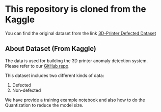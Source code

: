 # This repository is cloned from the Kaggle

You can find the original dataset from the link [3D-Printer Defected Dataset](https://www.kaggle.com/datasets/justin900429/3d-printer-defected-dataset/data)

## About Dataset (From Kaggle)

The data is used for building the 3D printer anomaly detection system. Please refer to our [GitHub repo](https://github.com/Justin900429/3d-printer-anomaly-detect).

This dataset includes two different kinds of data:

1. Defected
2. Non-defected

We have provide a training example notebook and also how to do the Quantization to reduce the model size.